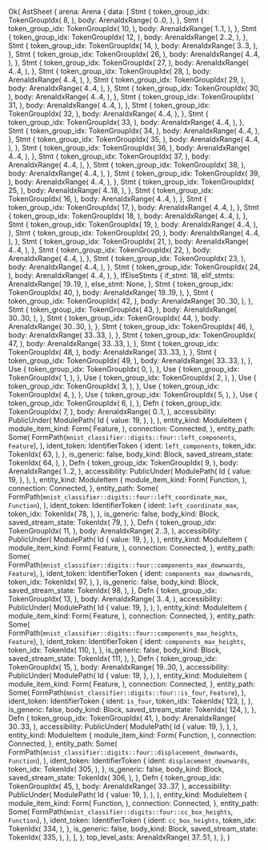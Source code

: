 Ok(
    AstSheet {
        arena: Arena {
            data: [
                Stmt {
                    token_group_idx: TokenGroupIdx(
                        8,
                    ),
                    body: ArenaIdxRange(
                        0..0,
                    ),
                },
                Stmt {
                    token_group_idx: TokenGroupIdx(
                        10,
                    ),
                    body: ArenaIdxRange(
                        1..1,
                    ),
                },
                Stmt {
                    token_group_idx: TokenGroupIdx(
                        12,
                    ),
                    body: ArenaIdxRange(
                        2..2,
                    ),
                },
                Stmt {
                    token_group_idx: TokenGroupIdx(
                        14,
                    ),
                    body: ArenaIdxRange(
                        3..3,
                    ),
                },
                Stmt {
                    token_group_idx: TokenGroupIdx(
                        26,
                    ),
                    body: ArenaIdxRange(
                        4..4,
                    ),
                },
                Stmt {
                    token_group_idx: TokenGroupIdx(
                        27,
                    ),
                    body: ArenaIdxRange(
                        4..4,
                    ),
                },
                Stmt {
                    token_group_idx: TokenGroupIdx(
                        28,
                    ),
                    body: ArenaIdxRange(
                        4..4,
                    ),
                },
                Stmt {
                    token_group_idx: TokenGroupIdx(
                        29,
                    ),
                    body: ArenaIdxRange(
                        4..4,
                    ),
                },
                Stmt {
                    token_group_idx: TokenGroupIdx(
                        30,
                    ),
                    body: ArenaIdxRange(
                        4..4,
                    ),
                },
                Stmt {
                    token_group_idx: TokenGroupIdx(
                        31,
                    ),
                    body: ArenaIdxRange(
                        4..4,
                    ),
                },
                Stmt {
                    token_group_idx: TokenGroupIdx(
                        32,
                    ),
                    body: ArenaIdxRange(
                        4..4,
                    ),
                },
                Stmt {
                    token_group_idx: TokenGroupIdx(
                        33,
                    ),
                    body: ArenaIdxRange(
                        4..4,
                    ),
                },
                Stmt {
                    token_group_idx: TokenGroupIdx(
                        34,
                    ),
                    body: ArenaIdxRange(
                        4..4,
                    ),
                },
                Stmt {
                    token_group_idx: TokenGroupIdx(
                        35,
                    ),
                    body: ArenaIdxRange(
                        4..4,
                    ),
                },
                Stmt {
                    token_group_idx: TokenGroupIdx(
                        36,
                    ),
                    body: ArenaIdxRange(
                        4..4,
                    ),
                },
                Stmt {
                    token_group_idx: TokenGroupIdx(
                        37,
                    ),
                    body: ArenaIdxRange(
                        4..4,
                    ),
                },
                Stmt {
                    token_group_idx: TokenGroupIdx(
                        38,
                    ),
                    body: ArenaIdxRange(
                        4..4,
                    ),
                },
                Stmt {
                    token_group_idx: TokenGroupIdx(
                        39,
                    ),
                    body: ArenaIdxRange(
                        4..4,
                    ),
                },
                Stmt {
                    token_group_idx: TokenGroupIdx(
                        25,
                    ),
                    body: ArenaIdxRange(
                        4..18,
                    ),
                },
                Stmt {
                    token_group_idx: TokenGroupIdx(
                        16,
                    ),
                    body: ArenaIdxRange(
                        4..4,
                    ),
                },
                Stmt {
                    token_group_idx: TokenGroupIdx(
                        17,
                    ),
                    body: ArenaIdxRange(
                        4..4,
                    ),
                },
                Stmt {
                    token_group_idx: TokenGroupIdx(
                        18,
                    ),
                    body: ArenaIdxRange(
                        4..4,
                    ),
                },
                Stmt {
                    token_group_idx: TokenGroupIdx(
                        19,
                    ),
                    body: ArenaIdxRange(
                        4..4,
                    ),
                },
                Stmt {
                    token_group_idx: TokenGroupIdx(
                        20,
                    ),
                    body: ArenaIdxRange(
                        4..4,
                    ),
                },
                Stmt {
                    token_group_idx: TokenGroupIdx(
                        21,
                    ),
                    body: ArenaIdxRange(
                        4..4,
                    ),
                },
                Stmt {
                    token_group_idx: TokenGroupIdx(
                        22,
                    ),
                    body: ArenaIdxRange(
                        4..4,
                    ),
                },
                Stmt {
                    token_group_idx: TokenGroupIdx(
                        23,
                    ),
                    body: ArenaIdxRange(
                        4..4,
                    ),
                },
                Stmt {
                    token_group_idx: TokenGroupIdx(
                        24,
                    ),
                    body: ArenaIdxRange(
                        4..4,
                    ),
                },
                IfElseStmts {
                    if_stmt: 18,
                    elif_stmts: ArenaIdxRange(
                        19..19,
                    ),
                    else_stmt: None,
                },
                Stmt {
                    token_group_idx: TokenGroupIdx(
                        40,
                    ),
                    body: ArenaIdxRange(
                        19..19,
                    ),
                },
                Stmt {
                    token_group_idx: TokenGroupIdx(
                        42,
                    ),
                    body: ArenaIdxRange(
                        30..30,
                    ),
                },
                Stmt {
                    token_group_idx: TokenGroupIdx(
                        43,
                    ),
                    body: ArenaIdxRange(
                        30..30,
                    ),
                },
                Stmt {
                    token_group_idx: TokenGroupIdx(
                        44,
                    ),
                    body: ArenaIdxRange(
                        30..30,
                    ),
                },
                Stmt {
                    token_group_idx: TokenGroupIdx(
                        46,
                    ),
                    body: ArenaIdxRange(
                        33..33,
                    ),
                },
                Stmt {
                    token_group_idx: TokenGroupIdx(
                        47,
                    ),
                    body: ArenaIdxRange(
                        33..33,
                    ),
                },
                Stmt {
                    token_group_idx: TokenGroupIdx(
                        48,
                    ),
                    body: ArenaIdxRange(
                        33..33,
                    ),
                },
                Stmt {
                    token_group_idx: TokenGroupIdx(
                        49,
                    ),
                    body: ArenaIdxRange(
                        33..33,
                    ),
                },
                Use {
                    token_group_idx: TokenGroupIdx(
                        0,
                    ),
                },
                Use {
                    token_group_idx: TokenGroupIdx(
                        1,
                    ),
                },
                Use {
                    token_group_idx: TokenGroupIdx(
                        2,
                    ),
                },
                Use {
                    token_group_idx: TokenGroupIdx(
                        3,
                    ),
                },
                Use {
                    token_group_idx: TokenGroupIdx(
                        4,
                    ),
                },
                Use {
                    token_group_idx: TokenGroupIdx(
                        5,
                    ),
                },
                Use {
                    token_group_idx: TokenGroupIdx(
                        6,
                    ),
                },
                Defn {
                    token_group_idx: TokenGroupIdx(
                        7,
                    ),
                    body: ArenaIdxRange(
                        0..1,
                    ),
                    accessibility: PublicUnder(
                        ModulePath(
                            Id {
                                value: 19,
                            },
                        ),
                    ),
                    entity_kind: ModuleItem {
                        module_item_kind: Form(
                            Feature,
                        ),
                        connection: Connected,
                    },
                    entity_path: Some(
                        FormPath(`mnist_classifier::digits::four::left_components`, `Feature`),
                    ),
                    ident_token: IdentifierToken {
                        ident: `left_components`,
                        token_idx: TokenIdx(
                            63,
                        ),
                    },
                    is_generic: false,
                    body_kind: Block,
                    saved_stream_state: TokenIdx(
                        64,
                    ),
                },
                Defn {
                    token_group_idx: TokenGroupIdx(
                        9,
                    ),
                    body: ArenaIdxRange(
                        1..2,
                    ),
                    accessibility: PublicUnder(
                        ModulePath(
                            Id {
                                value: 19,
                            },
                        ),
                    ),
                    entity_kind: ModuleItem {
                        module_item_kind: Form(
                            Function,
                        ),
                        connection: Connected,
                    },
                    entity_path: Some(
                        FormPath(`mnist_classifier::digits::four::left_coordinate_max`, `Function`),
                    ),
                    ident_token: IdentifierToken {
                        ident: `left_coordinate_max`,
                        token_idx: TokenIdx(
                            78,
                        ),
                    },
                    is_generic: false,
                    body_kind: Block,
                    saved_stream_state: TokenIdx(
                        79,
                    ),
                },
                Defn {
                    token_group_idx: TokenGroupIdx(
                        11,
                    ),
                    body: ArenaIdxRange(
                        2..3,
                    ),
                    accessibility: PublicUnder(
                        ModulePath(
                            Id {
                                value: 19,
                            },
                        ),
                    ),
                    entity_kind: ModuleItem {
                        module_item_kind: Form(
                            Feature,
                        ),
                        connection: Connected,
                    },
                    entity_path: Some(
                        FormPath(`mnist_classifier::digits::four::components_max_downwards`, `Feature`),
                    ),
                    ident_token: IdentifierToken {
                        ident: `components_max_downwards`,
                        token_idx: TokenIdx(
                            97,
                        ),
                    },
                    is_generic: false,
                    body_kind: Block,
                    saved_stream_state: TokenIdx(
                        98,
                    ),
                },
                Defn {
                    token_group_idx: TokenGroupIdx(
                        13,
                    ),
                    body: ArenaIdxRange(
                        3..4,
                    ),
                    accessibility: PublicUnder(
                        ModulePath(
                            Id {
                                value: 19,
                            },
                        ),
                    ),
                    entity_kind: ModuleItem {
                        module_item_kind: Form(
                            Feature,
                        ),
                        connection: Connected,
                    },
                    entity_path: Some(
                        FormPath(`mnist_classifier::digits::four::components_max_heights`, `Feature`),
                    ),
                    ident_token: IdentifierToken {
                        ident: `components_max_heights`,
                        token_idx: TokenIdx(
                            110,
                        ),
                    },
                    is_generic: false,
                    body_kind: Block,
                    saved_stream_state: TokenIdx(
                        111,
                    ),
                },
                Defn {
                    token_group_idx: TokenGroupIdx(
                        15,
                    ),
                    body: ArenaIdxRange(
                        19..30,
                    ),
                    accessibility: PublicUnder(
                        ModulePath(
                            Id {
                                value: 19,
                            },
                        ),
                    ),
                    entity_kind: ModuleItem {
                        module_item_kind: Form(
                            Feature,
                        ),
                        connection: Connected,
                    },
                    entity_path: Some(
                        FormPath(`mnist_classifier::digits::four::is_four`, `Feature`),
                    ),
                    ident_token: IdentifierToken {
                        ident: `is_four`,
                        token_idx: TokenIdx(
                            123,
                        ),
                    },
                    is_generic: false,
                    body_kind: Block,
                    saved_stream_state: TokenIdx(
                        124,
                    ),
                },
                Defn {
                    token_group_idx: TokenGroupIdx(
                        41,
                    ),
                    body: ArenaIdxRange(
                        30..33,
                    ),
                    accessibility: PublicUnder(
                        ModulePath(
                            Id {
                                value: 19,
                            },
                        ),
                    ),
                    entity_kind: ModuleItem {
                        module_item_kind: Form(
                            Function,
                        ),
                        connection: Connected,
                    },
                    entity_path: Some(
                        FormPath(`mnist_classifier::digits::four::displacement_downwards`, `Function`),
                    ),
                    ident_token: IdentifierToken {
                        ident: `displacement_downwards`,
                        token_idx: TokenIdx(
                            305,
                        ),
                    },
                    is_generic: false,
                    body_kind: Block,
                    saved_stream_state: TokenIdx(
                        306,
                    ),
                },
                Defn {
                    token_group_idx: TokenGroupIdx(
                        45,
                    ),
                    body: ArenaIdxRange(
                        33..37,
                    ),
                    accessibility: PublicUnder(
                        ModulePath(
                            Id {
                                value: 19,
                            },
                        ),
                    ),
                    entity_kind: ModuleItem {
                        module_item_kind: Form(
                            Function,
                        ),
                        connection: Connected,
                    },
                    entity_path: Some(
                        FormPath(`mnist_classifier::digits::four::cc_box_heights`, `Function`),
                    ),
                    ident_token: IdentifierToken {
                        ident: `cc_box_heights`,
                        token_idx: TokenIdx(
                            334,
                        ),
                    },
                    is_generic: false,
                    body_kind: Block,
                    saved_stream_state: TokenIdx(
                        335,
                    ),
                },
            ],
        },
        top_level_asts: ArenaIdxRange(
            37..51,
        ),
    },
)